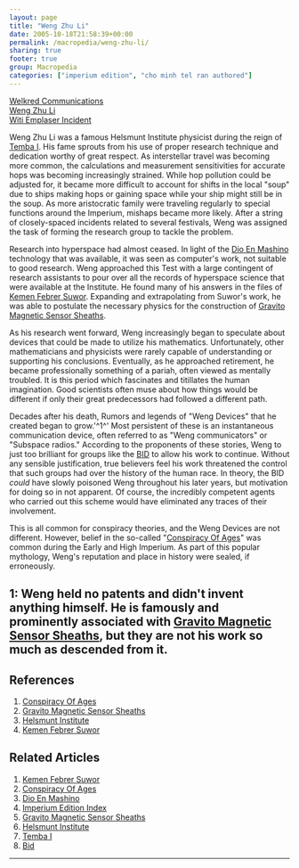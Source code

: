 ```yaml
---
layout: page
title: "Weng Zhu Li"
date: 2005-10-18T21:58:39+00:00
permalink: /macropedia/weng-zhu-li/
sharing: true
footer: true
group: Macropedia
categories: ["imperium edition", "cho minh tel ran authored"]
---
```


<div class='row'>
	<div class='col-md-4'><a href='/macropedia/welkred-communications'>Welkred Communications</a></div>
	<div class='col-md-4'><a href='/macropedia/weng-zhu-li'>Weng Zhu Li</a></div>
	<div class='col-md-4'><a href='/macropedia/witi-emplaser-incident'>Witi Emplaser Incident</a></div>
</div>


Weng Zhu Li was a famous Helsmunt Institute physicist during the reign of [Temba I](/macropedia/tawmerik-dynasty). His fame sprouts from his use of proper research technique and  dedication worthy of great respect.  As interstellar travel was becoming more common, the calculations and measurement sensitivities for accurate hops was becoming increasingly strained.  While hop pollution could be adjusted for, it became more difficult to account for shifts in the local "soup" due to ships making hops  or gaining space while your ship might still be in the soup.  As more aristocratic family were traveling regularly to special functions around the Imperium, mishaps became more likely. After a string of closely-spaced incidents related to several festivals, Weng was assigned the task of forming the research group to tackle the problem.

Research into hyperspace had almost ceased. In light of the [Dio En Mashino](/macropedia/dio-en-mashino) technology that was available, it was seen as computer's work, not suitable to good research. Weng approached this Test with a large contingent of research assistants to pour over all the records of hyperspace science that were available at the Institute. He found many of his answers in the files of [Kemen Febrer Suwor](/macropedia/kemen-febrer-suwor). Expanding and extrapolating from Suwor's work, he was able to postulate the necessary physics for the construction of [Gravito Magnetic Sensor Sheaths](/macropedia/gravito-magnetic-sensor-sheaths).

As his research went forward, Weng increasingly began to speculate about devices that could be made to utilize his mathematics. Unfortunately, other mathematicians and physicists were rarely capable of understanding or supporting his conclusions. Eventually, as he approached retirement, he became professionally something of a pariah, often viewed as mentally troubled. It is this period which fascinates and titillates the human imagination. Good scientists often muse about how things would be different if only their great predecessors had followed a different path.

Decades after his death, Rumors and legends of "Weng Devices" that he created began to grow.'^1^' Most persistent of these is an instantaneous communication device, often referred to as "Weng communicators" or "Subspace radios." According to the proponents of these stories, Weng to just too brilliant for groups like the [BID](/macropedia/bafiktuy-intelligence-directive) to allow his work to continue. Without any sensible justification, true believers feel his work threatened the control that such groups had over the history of the human race. In theory, the BID _could_ have slowly poisoned Weng throughout his later years, but motivation for doing so in not apparent. Of course, the incredibly competent agents who carried out this scheme would have eliminated any traces of their involvement.

This is all common for conspiracy theories, and the Weng Devices are not different. However, belief in the so-called "[Conspiracy Of Ages](/macropedia/conspiracy-of-ages)" was common during the Early and High Imperium. As part of this popular mythology, Weng's reputation and place in history were sealed, if erroneously.

1: Weng held no patents and didn't invent anything himself. He is famously and prominently associated with [Gravito Magnetic Sensor Sheaths](/macropedia/gravito-magnetic-sensor-sheaths), but they are not his work so much as descended from it.
----

## References
1. [Conspiracy Of Ages](/macropedia/conspiracy-of-ages)
1. [Gravito Magnetic Sensor Sheaths](/macropedia/gravito-magnetic-sensor-sheaths)
1. [Helsmunt Institute](/macropedia/helsmunt-institute)
1. [Kemen Febrer Suwor](/macropedia/kemen-febrer-suwor)

## Related Articles

1. [Kemen Febrer Suwor](/macropedia/kemen-febrer-suwor)
2. [Conspiracy Of Ages](/macropedia/conspiracy-of-ages)
3. [Dio En Mashino](/macropedia/dio-en-mashino)
4. [Imperium Edition Index](/macropedia/imperium-edition-index)
5. [Gravito Magnetic Sensor Sheaths](/macropedia/gravito-magnetic-sensor-sheaths)
6. [Helsmunt Institute](/macropedia/helsmunt-institute)
7. [Temba I](/macropedia/tawmerik-dynasty)
8. [Bid](/macropedia/bafiktuy-intelligence-directive)



----

 
 
